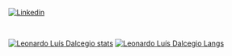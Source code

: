 [![Linkedin](https://img.shields.io/badge/-LinkedIn-blue?style=flat&logo=Linkedin&logoColor=white)](https://www.linkedin.com/in/raziel-rodrigues-2b32b5140/)

<br>


[![Leonardo Luís Dalcegio stats](https://github-readme-stats.vercel.app/api?username=LeoDalcegio&show_icons=true&theme=radical)](https://github.com/LeoDalcegio)
[![Leonardo Luís Dalcegio Langs](https://github-readme-stats.vercel.app/api/top-langs/?username=LeoDalcegio&layout=compact&theme=radical&langs_count=20)](https://github.com/LeoDalcegio)
